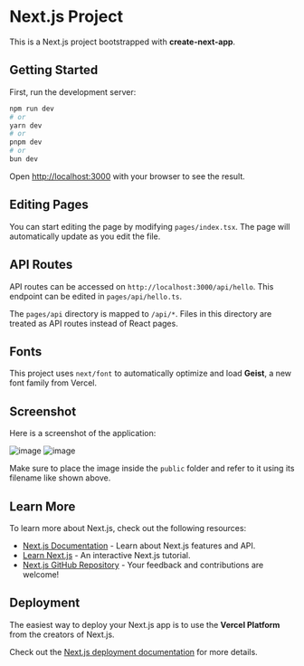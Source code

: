 # Next.js Project

This is a Next.js project bootstrapped with **create-next-app**.

## Getting Started

First, run the development server:

```bash
npm run dev
# or
yarn dev
# or
pnpm dev
# or
bun dev
```

Open [http://localhost:3000](http://localhost:3000) with your browser to see the result.

## Editing Pages

You can start editing the page by modifying `pages/index.tsx`. The page will automatically update as you edit the file.

## API Routes

API routes can be accessed on `http://localhost:3000/api/hello`. This endpoint can be edited in `pages/api/hello.ts`.

The `pages/api` directory is mapped to `/api/*`. Files in this directory are treated as API routes instead of React pages.

## Fonts

This project uses `next/font` to automatically optimize and load **Geist**, a new font family from Vercel.


## Screenshot

Here is a screenshot of the application:

![image](https://github.com/user-attachments/assets/62bb1394-94be-4487-91cf-3b7bc74caedf)
![image](https://github.com/user-attachments/assets/cb3e8343-8710-49c7-8e8b-8e0fac57b92f)



Make sure to place the image inside the `public` folder and refer to it using its filename like shown above.

## Learn More

To learn more about Next.js, check out the following resources:

- [Next.js Documentation](https://nextjs.org/docs) - Learn about Next.js features and API.
- [Learn Next.js](https://nextjs.org/learn) - An interactive Next.js tutorial.
- [Next.js GitHub Repository](https://github.com/vercel/next.js) - Your feedback and contributions are welcome!

## Deployment

The easiest way to deploy your Next.js app is to use the **Vercel Platform** from the creators of Next.js.

Check out the [Next.js deployment documentation](https://nextjs.org/docs/deployment) for more details.


